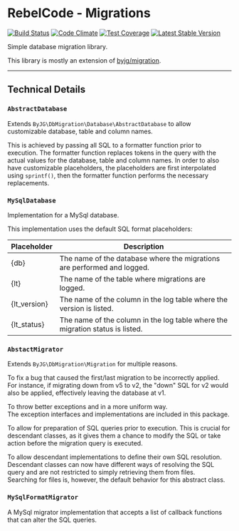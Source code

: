 # RebelCode - Migrations

[![Build Status](https://travis-ci.org/RebelCode/migrations.svg?branch=master)](https://travis-ci.org/RebelCode/migrations)
[![Code Climate](https://codeclimate.com/github/RebelCode/migrations/badges/gpa.svg)](https://codeclimate.com/github/RebelCode/migrations)
[![Test Coverage](https://codeclimate.com/github/RebelCode/migrations/badges/coverage.svg)](https://codeclimate.com/github/RebelCode/migrations/coverage)
[![Latest Stable Version](https://poser.pugx.org/rebelcode/migrations/version)](https://packagist.org/packages/rebelcode/migrations)

Simple database migration library.

This library is mostly an extension of [byjg/migration].

----

## Technical Details

### `AbstractDatabase`

Extends `ByJG\DbMigration\Database\AbstractDatabase` to allow customizable database, table and column names.

This is achieved by passing all SQL to a formatter function prior to execution. The formatter function replaces tokens
in the query with the actual values for the database, table and column names. In order to also have customizable
placeholders, the placeholders are first interpolated using `sprintf()`, then the formatter function performs the
necessary replacements.

### `MySqlDatabase`

Implementation for a MySql database.

This implementation uses the default SQL format placeholders:

| Placeholder  | Description                                                                   |
| ------------ | ----------------------------------------------------------------------------- |
| {db}         | The name of the database where the migrations are performed and logged.       |
| {lt}         | The name of the table where migrations are logged.                            |
| {lt_version} | The name of the column in the log table where the version is listed.          |
| {lt_status}  | The name of the column in the log table where the migration status is listed. |

### `AbstactMigrator`

Extends `ByJG\DbMigration\Migration` for multiple reasons.

To fix a bug that caused the first/last migration to be incorrectly applied.  
For instance, if migrating down from v5 to v2, the "down" SQL for v2 would also be applied, effectively leaving the
database at v1.

To throw better exceptions and in a more uniform way.  
The exception interfaces and implementations are included in this package.

To allow for preparation of SQL queries prior to execution. This is crucial for descendant classes, as it gives them a
chance to modify the SQL or take action before the migration query is executed.

To allow descendant implementations to define their own SQL resolution. Descendant classes can now have different ways
of resolving the SQL query and are not restricted to simply retrieving them from files.  
Searching for files is, however, the default behavior for this abstract class.

### `MySqlFormatMigrator`

A MySql migrator implementation that accepts a list of callback functions that can alter the SQL queries. 

[byjg/migration]: https://github.com/byjg/migration
